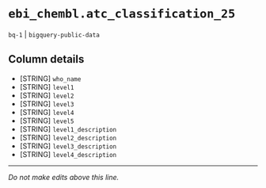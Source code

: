 # `ebi_chembl.atc_classification_25`
`bq-1` | `bigquery-public-data`

## Column details
* [STRING]    `who_name`
* [STRING]    `level1`
* [STRING]    `level2`
* [STRING]    `level3`
* [STRING]    `level4`
* [STRING]    `level5`
* [STRING]    `level1_description`
* [STRING]    `level2_description`
* [STRING]    `level3_description`
* [STRING]    `level4_description`

-------------------------------------------------------------------------------
*Do not make edits above this line.*
